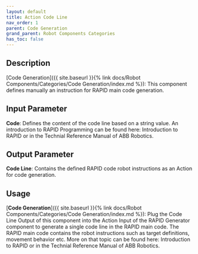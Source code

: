 ```yaml
---
layout: default
title: Action Code Line
nav_order: 1
parent: Code Generation
grand_parent: Robot Components Categories
has_toc: false
---
```


## Description

[Code Generation]({{ site.baseurl }}{% link docs/Robot Components/Categories/Code Generation/index.md %}): This component defines manually an instruction for RAPID main code generation.

## Input Parameter

**Code**: Defines the content of the code line based on a string value. An introduction to RAPID Programming can be found here: Introduction to RAPID or in the Technial Reference Manual of ABB Robotics.

## Output Parameter

**Code Line**: Contains the defined RAPID code robot instructions as an Action for code generation.

## Usage

[**Code Generation**]({{ site.baseurl }}{% link docs/Robot Components/Categories/Code Generation/index.md %}): Plug the Code Line Output of this component into the Action Input of the RAPID Generator component to generate a single code line in the RAPID main code. The RAPID main code contains the robot instructions such as target definitions, movement behavior etc. More on that topic can be found here: Introduction to RAPID or in the Technial Reference Manual of ABB Robotics.